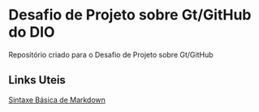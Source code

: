 # Desafio de Projeto sobre Gt/GitHub do DIO
Repositório criado para o Desafio de Projeto sobre Gt/GitHub

## Links Uteis
[Sintaxe Básica de Markdown](https://www.markdownguide.org/basic-syntax/)
